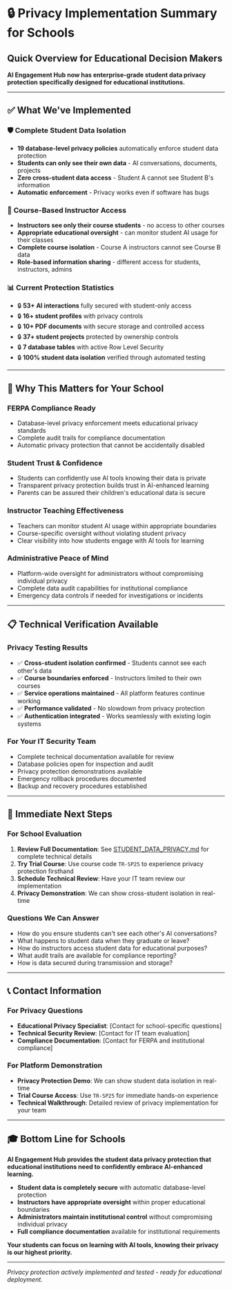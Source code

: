# 🔒 Privacy Implementation Summary for Schools

## Quick Overview for Educational Decision Makers

**AI Engagement Hub now has enterprise-grade student data privacy protection specifically designed for educational institutions.**

---

## ✅ What We've Implemented

### 🛡️ **Complete Student Data Isolation**
- **19 database-level privacy policies** automatically enforce student data protection
- **Students can only see their own data** - AI conversations, documents, projects
- **Zero cross-student data access** - Student A cannot see Student B's information
- **Automatic enforcement** - Privacy works even if software has bugs

### 🏫 **Course-Based Instructor Access**
- **Instructors see only their course students** - no access to other courses
- **Appropriate educational oversight** - can monitor student AI usage for their classes
- **Complete course isolation** - Course A instructors cannot see Course B data
- **Role-based information sharing** - different access for students, instructors, admins

### 📊 **Current Protection Statistics**
- 🔒 **53+ AI interactions** fully secured with student-only access
- 🔒 **16+ student profiles** with privacy controls
- 🔒 **10+ PDF documents** with secure storage and controlled access
- 🔒 **37+ student projects** protected by ownership controls
- 🔒 **7 database tables** with active Row Level Security
- 🔒 **100% student data isolation** verified through automated testing

---

## 🎯 Why This Matters for Your School

### **FERPA Compliance Ready**
- Database-level privacy enforcement meets educational privacy standards
- Complete audit trails for compliance documentation
- Automatic privacy protection that cannot be accidentally disabled

### **Student Trust & Confidence**
- Students can confidently use AI tools knowing their data is private
- Transparent privacy protection builds trust in AI-enhanced learning
- Parents can be assured their children's educational data is secure

### **Instructor Teaching Effectiveness**
- Teachers can monitor student AI usage within appropriate boundaries
- Course-specific oversight without violating student privacy
- Clear visibility into how students engage with AI tools for learning

### **Administrative Peace of Mind**
- Platform-wide oversight for administrators without compromising individual privacy
- Complete data audit capabilities for institutional compliance
- Emergency data controls if needed for investigations or incidents

---

## 📋 Technical Verification Available

### **Privacy Testing Results**
- ✅ **Cross-student isolation confirmed** - Students cannot see each other's data
- ✅ **Course boundaries enforced** - Instructors limited to their own courses
- ✅ **Service operations maintained** - All platform features continue working
- ✅ **Performance validated** - No slowdown from privacy protection
- ✅ **Authentication integrated** - Works seamlessly with existing login systems

### **For Your IT Security Team**
- Complete technical documentation available for review
- Database policies open for inspection and audit
- Privacy protection demonstrations available
- Emergency rollback procedures documented
- Backup and recovery procedures established

---

## 🚀 Immediate Next Steps

### **For School Evaluation**
1. **Review Full Documentation**: See [STUDENT_DATA_PRIVACY.md](STUDENT_DATA_PRIVACY.md) for complete technical details
2. **Try Trial Course**: Use course code `TR-SP25` to experience privacy protection firsthand
3. **Schedule Technical Review**: Have your IT team review our implementation
4. **Privacy Demonstration**: We can show cross-student isolation in real-time

### **Questions We Can Answer**
- How do you ensure students can't see each other's AI conversations?
- What happens to student data when they graduate or leave?
- How do instructors access student data for educational purposes?
- What audit trails are available for compliance reporting?
- How is data secured during transmission and storage?

---

## 📞 Contact Information

### **For Privacy Questions**
- **Educational Privacy Specialist**: [Contact for school-specific questions]
- **Technical Security Review**: [Contact for IT team evaluation]
- **Compliance Documentation**: [Contact for FERPA and institutional compliance]

### **For Platform Demonstration**
- **Privacy Protection Demo**: We can show student data isolation in real-time
- **Trial Course Access**: Use `TR-SP25` for immediate hands-on experience
- **Technical Walkthrough**: Detailed review of privacy implementation for your team

---

## 🎓 Bottom Line for Schools

**AI Engagement Hub provides the student data privacy protection that educational institutions need to confidently embrace AI-enhanced learning.**

- **Student data is completely secure** with automatic database-level protection
- **Instructors have appropriate oversight** within proper educational boundaries  
- **Administrators maintain institutional control** without compromising individual privacy
- **Full compliance documentation** available for institutional requirements

**Your students can focus on learning with AI tools, knowing their privacy is our highest priority.**

---

*Privacy protection actively implemented and tested - ready for educational deployment.*